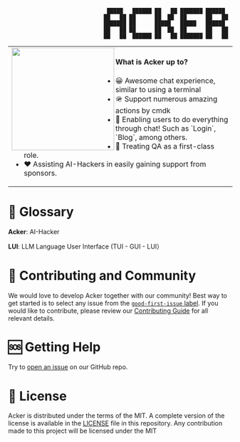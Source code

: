 ```shell
                               █████   ██████ ██   ██ ███████ ██████  
                              ██   ██ ██      ██  ██  ██      ██   ██ 
                              ███████ ██      █████   █████   ██████  
                              ██   ██ ██      ██  ██  ██      ██   ██ 
                              ██   ██  ██████ ██   ██ ███████ ██   ██ 
```


<p id="banner" align="center">

<table>
<tr>
<td>
<a href="#banner">
  <img align="left" src="https://github.com/ConnectAI-E/acker/assets/50035229/a00b3fa8-881a-4221-820d-4784d98a421e" height='230px'">
</a>
<h4>What is Acker up to?</h3>
<ul>
    <li>😀 Awesome chat experience, similar to using a terminal</li>
    <li>🪖 Support numerous amazing actions by cmdk</li>
    <li>🤞 Enabling users to do everything through chat! Such as `Login`, `Blog`, among others.</li>
    <li>🥡 Treating QA as a first-class role.</li>
    <li>❤️ Assisting AI-Hackers in easily gaining support from sponsors.</li>
</ul>
<img width="1000" height="0">
</td>
</tr>
</table>
</p>

                                        
# 🥷 Glossary

**Acker**: AI-Hacker

**LUI**: LLM Language User Interface (TUI - GUI - LUI）


# 🙌 Contributing and Community

We would love to develop Acker together with our community! Best way to get
started is to select any issue from the [`good-first-issue`
label](https://github.com/connectai-e/acker/labels/good%20first%20issue). If you
would like to contribute, please review our [Contributing
Guide](CONTRIBUTING.md) for all relevant details.

# 🆘 Getting Help

Try to [open an issue](https://github.com/connectai-e/acker/new/choose) on
our GitHub repo.

# 📜 License

Acker is distributed under the terms of the MIT.
A complete version of the license is available in the [LICENSE](LICENSE) file in
this repository. Any contribution made to this project will be licensed under
the MIT
